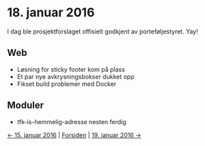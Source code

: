 # 18. januar 2016

I dag ble prosjektforslaget offisielt godkjent av porteføljestyret. Yay!

## Web
- Løsning for sticky footer kom på plass
- Et par nye avkrysningsbokser dukket opp
- Fikset build problemer med Docker

## Moduler
- tfk-is-hemmelig-adresse nesten ferdig

[<- 15. januar 2016](2016-01-15.md)  |  [Forsiden](../index.md)  |  [19. januar 2016 ->](2016-01-19.md)